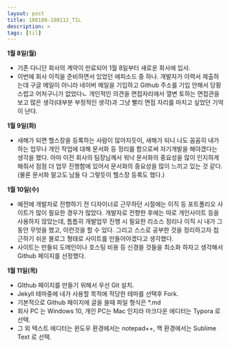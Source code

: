 ```yaml
---
layout: post
title: 180108-180112_TIL
description: >
tags: [til]
---
```


**1월 8일(월)** 

- 기존 다니던 회사의 계약이 만료되어 1월 8일부터 새로운 회사에 입사.
- 이번에 회사 이직을 준비하면서 있었던 에피소드 중 하나.
  개발자가 이력서 제출하는데 구글 메일이 아니라 네이버 메일을 기입하고
  Github 주소를 기입 안해서 당황스럽고 어처구니가 없었다ㄴ 개인적인 의견을
  면접자리에서 열변 토하는 면접관을 보고 많은 생각(대부분 부정적인 생각)과
  그냥 빨리 면접 자리를 마치고 싶었던 기억이 난다.


**1월 9일(화)**

- 새해가 되면 헬스장을 등록하는 사람이 많아지듯이, 새해가 되니 나도 꼼꼼히 내가 하는 업무나
  개인 작업에 대해 문서화 등 정리를 함으로써 자기개발을 해야겠다는 생각을 했다.
  아마 이전 회사의 팀장님께서 워낙 문서화의 중요성을 많이 인지하게 해줘서 점점 더
  업무 진행함에 있어서 문서화의 중요성을 많이 느끼고 있는 것 같다.
  (물론 문서화 말고도 남들 다 그렇듯이 헬스장 등록도 했다.)


**1월 10일(수)**

- 예전에 개발자로 전향하기 전 디자이너로 근무하던 시절에는 이직 등 포트폴리오 사이트가
  많이 필요한 경우가 많았다. 개발자로 전향한 후에는 따로 개인사이트 등을 사용하지 않았는데,
  틈틈히 개발업무 진행 시 필요한 리소스 정리나 이직 시 내가 그동안 무엇을 했고,
  이런것을 할 수 있다. 그리고 스스로 공부한 것을 정리하고자 접근하기 쉬운 블로그 형태로
  사이트를 만들어야겠다고 생각했다.
- 사이트는 만들되 도메인이나 호스팅 비용 등 신경쓸 것들을 최소화 하자고 생각해서
  Github 페이지를 선정했다.

**1월 11일(목)**

- GIthub 페이지를 만들기 위해서 우선 Git 설치.
- Jekyll 테마중에 내가 사용할 목적에 적당한 테마를 선택후 Fork.
- 기본적으로 Github 페이지에 글을 쓸때 파일 형식은 *.md
- 회사 PC 는 Windows 10, 개인 PC는 Mac 인지라 마크다운 에디터는 Typora 로 선택.
- 그 외 텍스트 에디터는 윈도우 환경에서는 notepad++, 맥 환경에서는 Sublime Text 로 선택.